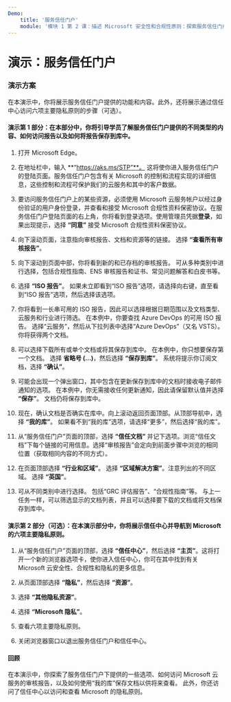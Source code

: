 ```yaml
---
Demo:
    title: '服务信任门户'
    module: '模块 1 第 2 课：描述 Microsoft 安全性和合规性原则：探索服务信任门户'
---
```


# 演示：服务信任门户

### 演示方案

在本演示中，你将展示服务信任门户提供的功能和内容。此外，还将展示通过信任中心访问六项主要隐私原则的步骤（可选）。

#### 演示第 1 部分：在本部分中，你将引导学员了解服务信任门户提供的不同类型的内容、如何访问报告以及如何将报告保存到库中。 

1. 打开 Microsoft Edge。

1. 在地址栏中，输入 **“https://aks.ms/STP”**。  这将使你进入服务信任门户的登陆页面。服务信任门户包含有关 Microsoft 的控制和流程实现的详细信息，这些控制和流程可保护我们的云服务和其中的客户数据。 

1. 要访问服务信任门户上的某些资源，必须使用 Microsoft 云服务帐户以经过身份验证的用户身份登录，并查看和接受 Microsoft 合规性资料保密协议。在服务信任门户登陆页面的右上角，你将看到登录选项。使用管理员凭据**登录**，如果出现提示，选择 **“同意”** 接受 Microsoft 合规性资料保密协议。

1. 向下滚动页面，注意指向审核报告、文档和资源等的链接。  选择 **“查看所有审核报告”**。

1. 向下滚动到页面中部，你将看到新的和已存档的审核报告。  可从多种类别中进行选择，包括合规性指南、ENS 审核报告和证书、常见问题解答和白皮书等。

1. 选择 **“ISO 报告”**。  如果未立即看到“ISO 报告”选项，请选择向右键，直至看到“ISO 报告”选项，然后选择该选项。

1. 你将看到一长串可用的 ISO 报告，因此可以选择根据日期范围以及文档类型、云服务和行业进行筛选。  在本例中，你要查找 Azure DevOps 的可用 ISO 报告。  选择“云服务”，然后从下拉列表中选择“Azure DevOps”（又名 VSTS）。  你将获得两个文档。

1. 可以选择下载所有或单个文档或将其保存到库中。  在本例中，你只想要保存第一个文档。  选择 **省略号 (…)**，然后选择 **“保存到库”**。  系统将提示你订阅文档，选择 **“确认”**。

1. 可能会出现一个弹出窗口，其中包含在更新保存到库中的文档时接收电子邮件通知的选项。  在本例中，你无需接收任何更新通知，因此请保留默认值并选择 **“保存”**。  文档仍将保存到库中。

1. 现在，确认文档是否确实在库中。向上滚动返回页面顶部。从顶部导航中，选择 **“我的库”**。  如果看不到“我的库”选项，请选择“更多”，然后选择“我的库”。

1. 从“服务信任门户”页面的顶部，选择 **“信任文档”** 并记下选项。浏览“信任文档”下每个链接的可用信息。选择“审核报告”会定向到前面步骤中浏览的相同位置（获取相同内容的不同方式）。  

1. 在页面顶部选择 **“行业和区域”**。  选择 **“区域解决方案”**。注意列出的不同区域。  选择 **“英国”**。  

1. 可从不同类别中进行选择。  包括“GRC 评估报告”、“合规性指南”等。  与上一任务一样，可以筛选显示的文档列表，并且可以选择要下载的文档或将文档保存到库中。

#### 演示第 2 部分（可选）：在本演示部分中，你将展示信任中心并导航到 Microsoft 的六项主要隐私原则。

1. 从“服务信任门户”页面的顶部，选择 **“信任中心”**，然后选择 **“主页”**。这将打开一个新的浏览器选项卡，使你进入信任中心，你可在其中找到有关 Microsoft 云安全性、合规性和隐私的更多信息。

1. 从页面顶部选择 **“隐私”**，然后选择 **“资源”**。

1. 选择 **“其他隐私资源”**。

1. 选择 **“Microsoft 隐私”**。

1. 查看六项主要隐私原则。

1. 关闭浏览器窗口以退出服务信任门户和信任中心。

#### 回顾

在本演示中，你探索了服务信任门户下提供的一些选项、如何访问 Microsoft 云服务的审核报告，以及如何使用“我的库”保存文档以供将来查看。  此外，你还访问了信任中心以访问和查看 Microsoft 的隐私原则。
